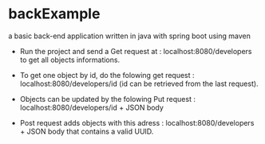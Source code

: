 # backExample
a basic back-end application written in java with spring boot using maven


- Run the project and send a Get request at : localhost:8080/developers to get all objects informations.

- To get one object by id, do the folowing get request : localhost:8080/developers/id (id can be retrieved from the last request).

-  Objects can be updated by the folowing Put request :  localhost:8080/developers/id + JSON body 

-  Post request adds objects with this adress :  localhost:8080/developers + JSON body that contains a valid UUID.

